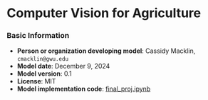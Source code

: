 #  Computer Vision for Agriculture

### Basic Information

* **Person or organization developing model**: Cassidy Macklin, `cmacklin@gwu.edu`
* **Model date**: December 9, 2024
* **Model version**: 0.1
* **License**: MIT
* **Model implementation code**: [final_proj.ipynb](https://github.com/cm3155/ComputerVisionforAg/blob/main/final_proj.ipynb)
